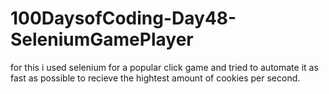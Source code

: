 # 100DaysofCoding-Day48-SeleniumGamePlayer
for this i used selenium for a popular click game and tried to automate it as fast as possible to recieve the hightest amount of cookies per second.
